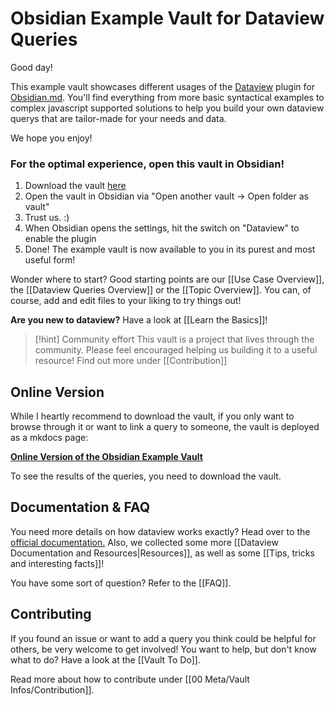 # Obsidian Example Vault for Dataview Queries

Good day!

This example vault showcases different usages of the [Dataview](https://blacksmithgu.github.io/obsidian-dataview/) plugin for [Obsidian.md](https://obsidian.md/). You'll find everything from more basic syntactical examples to complex javascript supported solutions to help you build your own dataview querys that are tailor-made for your needs and data.

We hope you enjoy!

### **For the optimal experience, open this vault in Obsidian!**

1. Download the vault [here](https://github.com/s-blu/obsidian_dataview_example_vault/archive/refs/heads/master.zip)
3. Open the vault in Obsidian via "Open another vault -> Open folder as vault"
4. Trust us. :) 
5. When Obsidian opens the settings, hit the switch on "Dataview" to enable the plugin
6. Done! The example vault is now available to you in its purest and most useful form!

Wonder where to start? Good starting points are our [[Use Case Overview]], the [[Dataview Queries Overview]] or the [[Topic Overview]]. You can, of course, add and edit files to your liking to try things out!

**Are you new to dataview?** Have a look at [[Learn the Basics]]!

> [!hint] Community effort
> This vault is a project that lives through the community. Please feel encouraged helping us building it to a useful resource! Find out more under [[Contribution]]

## Online Version

While I heartly recommend to download the vault, if you only want to browse through it or want to link a query to someone, the vault is deployed as a mkdocs page:

[**Online Version of the Obsidian Example Vault**](https://s-blu.github.io/obsidian_dataview_example_vault/)

To see the results of the queries, you need to download the vault. 

## Documentation & FAQ

You need more details on how dataview works exactly? Head over to the [official documentation.](https://blacksmithgu.github.io/obsidian-dataview/)
Also, we collected some more [[Dataview Documentation and Resources|Resources]], as well as some [[Tips, tricks and interesting facts]]!

You have some sort of question? Refer to the [[FAQ]].

## Contributing

If you found an issue or want to add a query you think could be helpful for others, be very welcome to get involved! You want to help, but don't know what to do? Have a look at the [[Vault To Do]].

Read more about how to contribute under [[00 Meta/Vault Infos/Contribution]].
